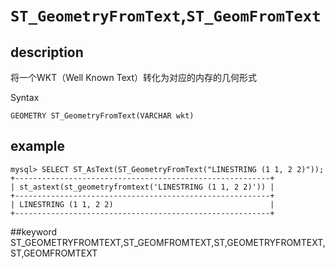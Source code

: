 # `ST_GeometryFromText`,`ST_GeomFromText`
## description

将一个WKT（Well Known Text）转化为对应的内存的几何形式

 Syntax

`GEOMETRY ST_GeometryFromText(VARCHAR wkt)`

## example

```
mysql> SELECT ST_AsText(ST_GeometryFromText("LINESTRING (1 1, 2 2)"));
+---------------------------------------------------------+
| st_astext(st_geometryfromtext('LINESTRING (1 1, 2 2)')) |
+---------------------------------------------------------+
| LINESTRING (1 1, 2 2)                                   |
+---------------------------------------------------------+
```
##keyword
ST_GEOMETRYFROMTEXT,ST_GEOMFROMTEXT,ST,GEOMETRYFROMTEXT,ST,GEOMFROMTEXT
